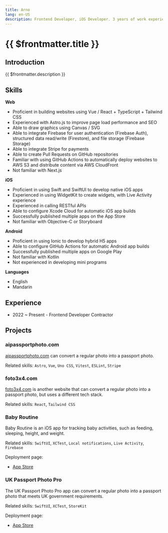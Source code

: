 ```yaml
---
title: Arno
lang: en-US
description: Frontend Developer, iOS Developer. 3 years of work experience. Expected hourly rate 9 USD/h.
---
```


# {{ $frontmatter.title }}

## Introduction

{{ $frontmatter.description }}

## Skills

**Web**

* Proficient in building websites using Vue / React + TypeScript + Tailwind CSS
* Experienced with Astro.js to improve page load performance and SEO
* Able to draw graphics using Canvas / SVG
* Able to integrate Firebase for user authentication (Firebase Auth), structured data read/write (Firestore), and file storage (Firebase Storage)
* Able to integrate Stripe for payments
* Able to create Pull Requests on GitHub repositories
* Familiar with using GitHub Actions to automatically deploy websites to AWS S3 and distribute content via AWS CloudFront
* Not familiar with Next.js

**iOS**

* Proficient in using Swift and SwiftUI to develop native iOS apps
* Experienced in using WidgetKit to create widgets, with Live Activity experience
* Experienced in calling RESTful APIs
* Able to configure Xcode Cloud for automatic iOS app builds
* Successfully published multiple apps on the App Store
* Not familiar with Objective-C or Storyboard

**Android**

* Proficient in using Ionic to develop hybrid H5 apps
* Able to configure GitHub Actions for automatic Android app builds
* Successfully published multiple apps on Google Play
* Not familiar with Kotlin
* Not experienced in developing mini programs


**Languages**
- English
- Mandarin

## Experience

- 2022 ~ Present - Frontend Developer Contractor

## Projects

### aipassportphoto.com

[aipassportphoto.com](https://aipassportphoto.com/) can convert a regular photo into a passport photo.

Related skills: `Astro`, `Vue`, `Uno CSS`, `Vitest`, `ESLint`, `Stripe`

### foto3x4.com

[foto3x4.com](https://foto3x4.com) is another website that can convert a regular photo into a passport photo, but uses a different tech stack.

Related skills: `React`, `Tailwind CSS`

### Baby Routine

Baby Routine is an iOS app for tracking baby activities, such as feeding, sleeping, height, and weight.

Related skills: `SwiftUI`, `XCTest`, `Local notifications`, `Live Activity`, `Firebase`

Deployment page:
- [App Store](https://apps.apple.com/us/app/baby-routine-baby-tracker/id6740127932)

### UK Passport Photo Pro

The UK Passport Photo Pro app can convert a regular photo into a passport photo that meets UK government requirements.

Related skills: `SwiftUI`, `XCTest`, `StoreKit`

Deployment page:
- [App Store](https://apps.apple.com/us/app/uk-passport-photo-pro/id6743296026)
